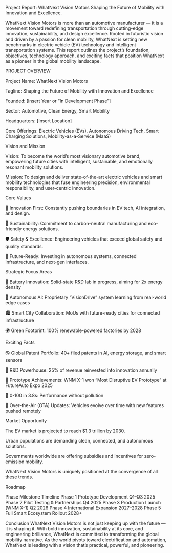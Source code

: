Project Report: WhatNext Vision Motors
Shaping the Future of Mobility with Innovation and Excellence.

WhatNext Vision Motors is more than an automotive manufacturer — it is a movement toward redefining transportation through cutting-edge innovation, sustainability, and design excellence. Rooted in futuristic vision and driven by a passion for clean mobility, WhatNext is setting new benchmarks in electric vehicle (EV) technology and intelligent transportation systems. This report outlines the project’s foundation, objectives, technology approach, and exciting facts that position WhatNext as a pioneer in the global mobility landscape.


PROJECT OVERVIEW 


Project Name: WhatNext Vision Motors

Tagline: Shaping the Future of Mobility with Innovation and Excellence

Founded: [Insert Year or “In Development Phase”]

Sector: Automotive, Clean Energy, Smart Mobility

Headquarters: [Insert Location]

Core Offerings: Electric Vehicles (EVs), Autonomous Driving Tech, Smart Charging Solutions, Mobility-as-a-Service (MaaS)


Vision and Mission

Vision:
To become the world’s most visionary automotive brand, empowering future cities with intelligent, sustainable, and emotionally resonant mobility solutions.

Mission:
To design and deliver state-of-the-art electric vehicles and smart mobility technologies that fuse engineering precision, environmental responsibility, and user-centric innovation.

 
 Core Values
 
🚀 Innovation First: Constantly pushing boundaries in EV tech, AI integration, and design.

🌱 Sustainability: Commitment to carbon-neutral manufacturing and eco-friendly energy solutions.

🛡️ Safety & Excellence: Engineering vehicles that exceed global safety and quality standards.

🤖 Future-Ready: Investing in autonomous systems, connected infrastructure, and next-gen interfaces.



Strategic Focus Areas

🔋 Battery Innovation: Solid-state R&D lab in progress, aiming for 2x energy density

🧠 Autonomous AI: Proprietary “VisionDrive” system learning from real-world edge cases

🏙️ Smart City Collaboration: MoUs with future-ready cities for connected infrastructure

🌍 Green Footprint: 100% renewable-powered factories by 2028


 Exciting Facts
 
🌎 Global Patent Portfolio: 40+ filed patents in AI, energy storage, and smart sensors

🧪 R&D Powerhouse: 25% of revenue reinvested into innovation annually

🏁 Prototype Achievements: WNM X-1 won “Most Disruptive EV Prototype” at FutureAuto Expo 2025

🚗 0-100 in 3.8s: Performance without pollution

📡 Over-the-Air (OTA) Updates: Vehicles evolve over time with new features pushed remotely


Market Opportunity

The EV market is projected to reach $1.3 trillion by 2030.

Urban populations are demanding clean, connected, and autonomous solutions.

Governments worldwide are offering subsidies and incentives for zero-emission mobility.

WhatNext Vision Motors is uniquely positioned at the convergence of all these trends.

Roadmap

Phase	Milestone	Timeline
Phase 1	Prototype Development	Q1–Q3 2025
Phase 2	Pilot Testing & Partnerships	Q4 2025
Phase 3	Production Launch (WNM X-1)	Q2 2026
Phase 4	International Expansion	2027–2028
Phase 5	Full Smart Ecosystem Rollout	2028+

 Conclusion
WhatNext Vision Motors is not just keeping up with the future — it is shaping it. With bold innovation, sustainability at its core, and engineering brilliance, WhatNext is committed to transforming the global mobility narrative. As the world pivots toward electrification and automation, WhatNext is leading with a vision that’s practical, powerful, and pioneering.
